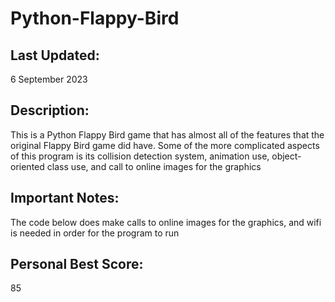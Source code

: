 # Python-Flappy-Bird

## Last Updated:
6 September 2023

## Description:
This is a Python Flappy Bird game that has almost all of the features that the original Flappy Bird game did have. Some of the more complicated aspects of this program is its collision detection system, animation use, object-oriented class use, and call to online images for the graphics

## Important Notes:
The code below does make calls to online images for the graphics, and wifi is needed in order for the program to run

## Personal Best Score:
85
